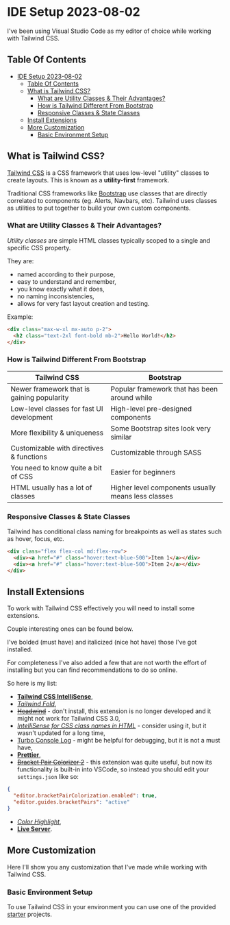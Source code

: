 # IDE Setup 2023-08-02

I've been using Visual Studio Code as my editor of choice while working with Tailwind CSS.

## Table Of Contents

- [IDE Setup 2023-08-02](#ide-setup-2023-08-02)
  - [Table Of Contents](#table-of-contents)
  - [What is Tailwind CSS?](#what-is-tailwind-css)
    - [What are Utility Classes \& Their Advantages?](#what-are-utility-classes--their-advantages)
    - [How is Tailwind Different From Bootstrap](#how-is-tailwind-different-from-bootstrap)
    - [Responsive Classes \& State Classes](#responsive-classes--state-classes)
  - [Install Extensions](#install-extensions)
  - [More Customization](#more-customization)
    - [Basic Environment Setup](#basic-environment-setup)

## What is Tailwind CSS?

[Tailwind CSS](https://tailwindcss.com/) is a CSS framework that uses low-level "utility" classes to create layouts. This is known as a **utility-first** framework.

Traditional CSS frameworks like [Bootstrap](https://getbootstrap.com/) use classes that are directly correlated to components (eg. Alerts, Navbars, etc). Tailwind uses classes as utilities to put together to build your own custom components.

### What are Utility Classes & Their Advantages?

_Utility classes_ are simple HTML classes typically scoped to a single and specific CSS property.

They are:

- named according to their purpose,
- easy to understand and remember,
- you know exactly what it does,
- no naming inconsistencies,
- allows for very fast layout creation and testing.

Example:

```html
<div class="max-w-xl mx-auto p-2">
  <h2 class="text-2xl font-bold mb-2">Hello World!</h2>
</div>
```

### How is Tailwind Different From Bootstrap

| Tailwind CSS                               | Bootstrap                                          |
| ------------------------------------------ | -------------------------------------------------- |
| Newer framework that is gaining popularity | Popular framework that has been around while       |
| Low-level classes for fast UI development  | High-level pre-designed components                 |
| More flexibility & uniqueness              | Some Bootstrap sites look very similar             |
| Customizable with directives & functions   | Customizable through SASS                          |
| You need to know quite a bit of CSS        | Easier for beginners                               |
| HTML usually has a lot of classes          | Higher level components usually means less classes |

### Responsive Classes & State Classes

Tailwind has conditional class naming for breakpoints as well as states such as hover, focus, etc.

```html
<div class="flex flex-col md:flex-row">
  <div><a href="#" class="hover:text-blue-500">Item 1</a></div>
  <div><a href="#" class="hover:text-blue-500">Item 2</a></div>
</div>
```

## Install Extensions

To work with Tailwind CSS effectively you will need to install some extensions.

Couple interesting ones can be found below.

I've bolded (must have) and italicized (nice hot have) those I've got installed.

For completeness I've also added a few that are not worth the effort of installing but you can find recommendations to do so online.

So here is my list:

- **[Tailwind CSS IntelliSense](https://marketplace.visualstudio.com/items?itemName=bradlc.vscode-tailwindcss)**,
- _[Tailwind Fold](https://marketplace.visualstudio.com/items?itemName=stivo.tailwind-fold)_,
- ~~[Headwind](https://marketplace.visualstudio.com/items?itemName=heybourn.headwind)~~ - don't install, this extension is no longer developed and it might not work for Tailwind CSS 3.0,
- _[IntelliSense for CSS class names in HTML](https://marketplace.visualstudio.com/items?itemName=Zignd.html-css-class-completion)_ - consider using it, but it wasn't updated for a long time,
- [Turbo Console Log](https://marketplace.visualstudio.com/items?itemName=ChakrounAnas.turbo-console-log) - might be helpful for debugging, but it is not a must have,
- **[Prettier](https://marketplace.visualstudio.com/items?itemName=esbenp.prettier-vscode)**,
- ~~[Bracket Pair Colorizer 2](https://marketplace.visualstudio.com/items?itemName=CoenraadS.bracket-pair-colorizer-2)~~ - this extension was quite useful, but now its functionality is built-in into VSCode, so instead you should edit your `settings.json` like so:

```json
{
  "editor.bracketPairColorization.enabled": true,
  "editor.guides.bracketPairs": "active"
}
```

- _[Color Highlight](https://marketplace.visualstudio.com/items?itemName=naumovs.color-highlight)_,
- **[Live Server](https://marketplace.visualstudio.com/items?itemName=ritwickdey.LiveServer)**.

## More Customization

Here I'll show you any customization that I've made while working with Tailwind CSS.

### Basic Environment Setup

To use Tailwind CSS in your environment you can use one of the provided [starter](./starters) projects.
